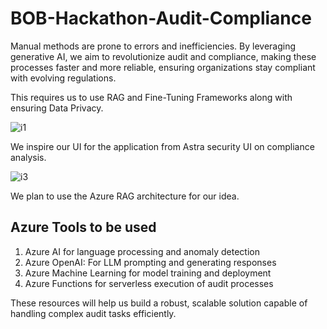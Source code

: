 # BOB-Hackathon-Audit-Compliance
Manual methods are prone to errors and inefficiencies. By leveraging generative AI, we aim to revolutionize audit and compliance, making these processes faster and more reliable, ensuring organizations stay compliant with evolving regulations.

This requires us to use RAG and Fine-Tuning Frameworks along with ensuring Data Privacy.

![i1](https://github.com/YashKandoi/BOB-Hackathon-Audit-Compliance/assets/98639264/520e8060-271f-4995-b49f-2bd6f60ba9fb)

We inspire our UI for the application from Astra security UI on compliance analysis.

![i3](https://github.com/YashKandoi/BOB-Hackathon-Audit-Compliance/assets/98639264/6a49346c-43fe-4193-8665-7d4a5ab82e28)

We plan to use the Azure RAG architecture for our idea.

## Azure Tools to be used
1. Azure AI for language processing and anomaly detection
2. Azure OpenAI: For LLM prompting and generating responses
3. Azure Machine Learning for model training and deployment
4. Azure Functions for serverless execution of audit processes

These resources will help us build a robust, scalable solution capable of handling complex audit tasks efficiently.

